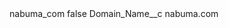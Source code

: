 <?xml version="1.0" encoding="UTF-8"?>
<CustomMetadata xmlns="http://soap.sforce.com/2006/04/metadata" xmlns:xsi="http://www.w3.org/2001/XMLSchema-instance" xmlns:xsd="http://www.w3.org/2001/XMLSchema">
    <label>nabuma_com</label>
    <protected>false</protected>
    <values>
        <field>Domain_Name__c</field>
        <value xsi:type="xsd:string">nabuma.com</value>
    </values>
</CustomMetadata>
